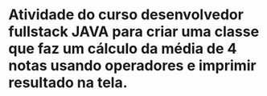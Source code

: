 # Atividade do curso desenvolvedor fullstack JAVA para criar uma classe que faz um cálculo da média de 4 notas usando operadores e imprimir resultado na tela.
